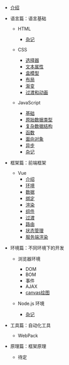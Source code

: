 * [介绍](README.md)

* 语言篇：语言基础
	* HTML
		* [杂记](html/misc.md)

	* CSS
		* [选择器](css/selector.md)
		* [文本属性](css/text.md)
		* [盒模型](css/box.md)
		* [布局](css/layout.md)
		* [渐变](css/gradient.md)
		* [过渡和动画](css/animation.md)

	* JavaScript
		* [基础](js/base.md)
		* [原始数据类型](js/data.md)
		* [复杂数据结构](js/ds.md)
		* [函数](js/function.md)
		* [面向对象](js/oop.md)
		* [异步](js/async.md)
		* [杂记](js/misc.md)
* 框架篇：前端框架
	* Vue
		* [介绍](vue/introduction.md)
		* [环境](vue/environment.md)
		* [数据](vue/data.md)
		* [绑定](vue/bind.md)
		* [渲染](vue/apply.md)
		* [组件](vue/component.md)
		* [过渡](vue/transition.md)
		* [路由](vue/router.md)
		* [状态管理](vue/state.md)
		* [服务端渲染](vue/ssr.md)

* 环境篇：不同环境下的开发
	* 浏览器环境
		* DOM
		* BOM
		* 事件
		* AJAX
		* [canvas绘图](webpic/canvas.md)

	* Node.js 环境
		* [杂记](node/misc.md)

* 工具篇：自动化工具
	* WebPack

* 原理篇：框架原理
	* 待定